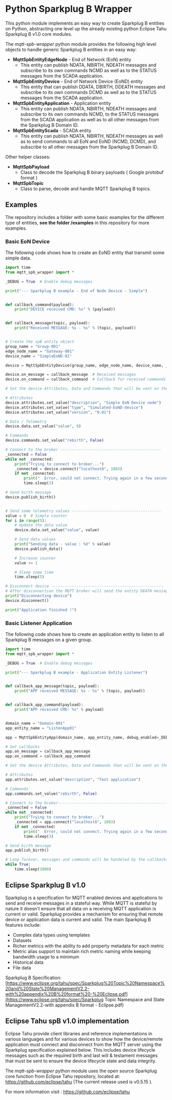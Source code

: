 # Python Sparkplug B Wrapper

This python module implements an easy way to create Sparkplug B entities on Python, abstracting one level up the already existing python Eclipse Tahu Sparkplug B v1.0 core modules.

The *mqtt-spb-wrapper* python module provides the following high level objects to handle generic Sparkplug B entities in an easy way:

- **MqttSpbEntityEdgeNode** - End of Network (EoN) entity 
  - This entity can publish NDATA, NBIRTH, NDEATH messages and subscribe to its own commands NCMD as well as to the STATUS messages from the SCADA application.
- **MqttSpbEntityDevice** - End of Network Device (EoND) entity 
  - This entity that can publish DDATA, DBIRTH, DDEATH messages and subscribe to its own commands DCMD as well as to the STATUS messages from the SCADA application.
- **MqttSpbEntityApplication** - Application entity 
  - This entity can publish NDATA, NBIRTH, NDEATH messages and subscribe to its own commands NCMD, to the STATUS messages from the SCADA application as well as to all other messages from the Sparkplug B Domain ID.
- **MqttSpbEntityScada** - SCADA entity 
  - This entity can publish NDATA, NBIRTH, NDEATH messages as well as to send commands to all EoN and EoND (NCMD, DCMD), and subscribe to all other messages from the Sparkplug B Domain ID.

Other helper classes:

- **MqttSpbPayload**
  - Class to decode the Sparkplug B binary payloads ( Google protobuf format )
- **MqttSpbTopic** 
  - Class to parse, decode and handle MQTT Sparkplug B topics.

## Examples

The repository includes a folder with some basic examples for the different type of entities, **see the folder /examples** in this repository for more examples.

### Basic EoN Device

The following code shows how to create an EoND entity that transmit some simple data.

```python
import time
from mqtt_spb_wrapper import *

_DEBUG = True  # Enable debug messages

print("--- Sparkplug B example - End of Node Device - Simple")


def callback_command(payload):
    print("DEVICE received CMD: %s" % (payload))


def callback_message(topic, payload):
    print("Received MESSAGE: %s - %s" % (topic, payload))


# Create the spB entity object
group_name = "Group-001"
edge_node_name = "Gateway-001"
device_name = "SimpleEoND-01"

device = MqttSpbEntityDevice(group_name, edge_node_name, device_name, _DEBUG)

device.on_message = callback_message  # Received messages
device.on_command = callback_command  # Callback for received commands

# Set the device Attributes, Data and Commands that will be sent on the DBIRTH message --------------------------

# Attributes
device.attributes.set_value("description", "Simple EoN Device node")
device.attributes.set_value("type", "Simulated-EoND-device")
device.attributes.set_value("version", "0.01")

# Data / Telemetry
device.data.set_value("value", 0)

# Commands
device.commands.set_value("rebirth", False)

# Connect to the broker --------------------------------------------
_connected = False
while not _connected:
    print("Trying to connect to broker...")
    _connected = device.connect("localhost8", 1883)
    if not _connected:
        print("  Error, could not connect. Trying again in a few seconds ...")
        time.sleep(3)

# Send birth message
device.publish_birth()


# Send some telemetry values ---------------------------------------
value = 0  # Simple counter
for i in range(5):
    # Update the data value
    device.data.set_value("value", value)

    # Send data values
    print("Sending data - value : %d" % value)
    device.publish_data()

    # Increase counter
    value += 1

    # Sleep some time
    time.sleep(5)

# Disconnect device -------------------------------------------------
# After disconnection the MQTT broker will send the entity DEATH message.
print("Disconnecting device")
device.disconnect()

print("Application finished !")
```



### Basic Listener Application

The following code shows how to create an application entity to listen to all Sparkplug B messages on a given group.

```python
import time
from mqtt_spb_wrapper import *

_DEBUG = True  # Enable debug messages

print("--- Sparkplug B example - Application Entity Listener")


def callback_app_message(topic, payload):
    print("APP received MESSAGE: %s - %s" % (topic, payload))


def callback_app_command(payload):
    print("APP received CMD: %s" % payload)


domain_name = "Domain-001"
app_entity_name = "ListenApp01"

app = MqttSpbEntityApp(domain_name, app_entity_name, debug_enabled=_DEBUG)

# Set callbacks
app.on_message = callback_app_message
app.on_command = callback_app_command

# Set the device Attributes, Data and Commands that will be sent on the DBIRTH message --------------------------

# Attributes
app.attributes.set_value("description", "Test application")

# Commands
app.commands.set_value("rebirth", False)

# Connect to the broker----------------------------------------------------------------
_connected = False
while not _connected:
    print("Trying to connect to broker...")
    _connected = app.connect("localhost8", 1883)
    if not _connected:
        print("  Error, could not connect. Trying again in a few seconds ...")
        time.sleep(3)

# Send birth message
app.publish_birth()

# Loop forever, messages and commands will be handeled by the callbacks
while True:
    time.sleep(1000)
```



## Eclipse Sparkplug B v1.0

Sparkplug is a specification for MQTT enabled devices and applications to send and receive messages in a stateful way. While MQTT is stateful by nature it doesn't ensure that all data on a receiving MQTT application is current or valid. Sparkplug provides a mechanism for ensuring that remote device or application data is current and valid. The main Sparkplug B features include:

- Complex data types using templates
- Datasets
- Richer metrics with the ability to add property metadata for each metric
- Metric alias support to maintain rich metric naming while keeping bandwidth usage to a minimum
- Historical data
- File data

Sparkplug B Specification: [https://www.eclipse.org/tahu/spec/Sparkplug%20Topic%20Namespace%20and%20State%20ManagementV2.2-with%20appendix%20B%20format%20-%20Eclipse.pdf](https://www.eclipse.org/tahu/spec/Sparkplug Topic Namespace and State ManagementV2.2-with appendix B format - Eclipse.pdf)



## Eclipse Tahu spB v1.0 implementation

Eclipse Tahu provide client libraries and reference implementations in various languages and for various devices to show how the device/remote application must connect and disconnect from the MQTT server using the Sparkplug specification explained below.  This includes device lifecycle messages such as the required birth and last will & testament messages that must be sent to ensure the device lifecycle state and data integrity.

The *mqtt-spb-wrapper* python module uses the open source Sparkplug core function from Eclipse Tahu repository, located at: https://github.com/eclipse/tahu (The current release used is v0.5.15 ).

For more information visit : https://github.com/eclipse/tahu

